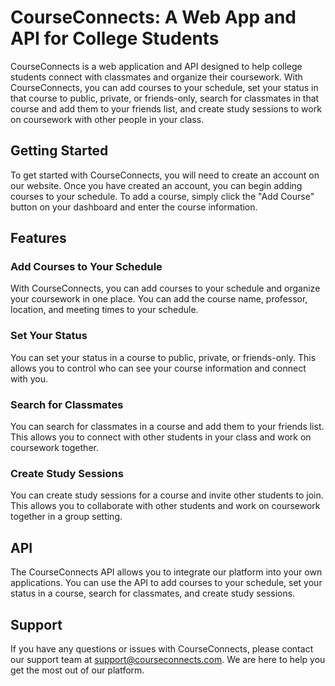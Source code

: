 # CourseConnects: A Web App and API for College Students

CourseConnects is a web application and API designed to help college students connect with classmates and organize their coursework. With CourseConnects, you can add courses to your schedule, set your status in that course to public, private, or friends-only, search for classmates in that course and add them to your friends list, and create study sessions to work on coursework with other people in your class.

## Getting Started

To get started with CourseConnects, you will need to create an account on our website. Once you have created an account, you can begin adding courses to your schedule. To add a course, simply click the "Add Course" button on your dashboard and enter the course information.

## Features

### Add Courses to Your Schedule
With CourseConnects, you can add courses to your schedule and organize your coursework in one place. You can add the course name, professor, location, and meeting times to your schedule.

### Set Your Status
You can set your status in a course to public, private, or friends-only. This allows you to control who can see your course information and connect with you.

### Search for Classmates
You can search for classmates in a course and add them to your friends list. This allows you to connect with other students in your class and work on coursework together.

### Create Study Sessions
You can create study sessions for a course and invite other students to join. This allows you to collaborate with other students and work on coursework together in a group setting.

## API

The CourseConnects API allows you to integrate our platform into your own applications. You can use the API to add courses to your schedule, set your status in a course, search for classmates, and create study sessions.

## Support

If you have any questions or issues with CourseConnects, please contact our support team at support@courseconnects.com. We are here to help you get the most out of our platform.




